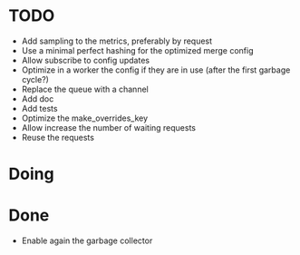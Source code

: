 # TODO
- Add sampling to the metrics, preferably by request
- Use a minimal perfect hashing for the optimized merge config
- Allow subscribe to config updates
- Optimize in a worker the config if they are in use (after the first garbage cycle?)
- Replace the queue with a channel
- Add doc
- Add tests
- Optimize the make_overrides_key
- Allow increase the number of waiting requests
- Reuse the requests

# Doing

# Done
- Enable again the garbage collector
